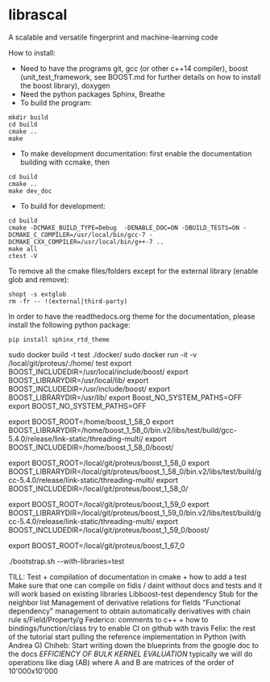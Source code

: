 # librascal
A scalable and versatile fingerprint and machine-learning code

How to install:
* Need to have the programs git, gcc (or other c++14 compiler), boost (unit_test_framework, see BOOST.md for further details on how to install the boost library), doxygen
* Need the python packages Sphinx, Breathe 
* To build the program: 
```Shell
mkdir build 
cd build 
cmake .. 
make
``` 
* To make development documentation: first enable the documentation building with ccmake, then
```Shell
cd build 
cmake ..
make dev_doc
``` 

* To build for development:
```Shell
cd build 
cmake -DCMAKE_BUILD_TYPE=Debug  -DENABLE_DOC=ON -DBUILD_TESTS=ON -DCMAKE_C_COMPILER=/usr/local/bin/gcc-7 -DCMAKE_CXX_COMPILER=/usr/local/bin/g++-7 ..
make all
ctest -V
```
To remove all the cmake files/folders except for the external library (enable glob and remove):
```
shopt -s extglob
rm -fr -- !(external|third-party) 
```
In order to have the readthedocs.org theme for the documentation, please install the following python package:
```Shell
pip install sphinx_rtd_theme
```

sudo docker build -t test ./docker/
sudo docker run -it -v /local/git/proteus/:/home/  test
export BOOST_INCLUDEDIR=/usr/local/include/boost/
export BOOST_LIBRARYDIR=/usr/local/lib/
export BOOST_INCLUDEDIR=/usr/include/boost/
export BOOST_LIBRARYDIR=/usr/lib/
export Boost_NO_SYSTEM_PATHS=OFF
export BOOST_NO_SYSTEM_PATHS=OFF

export BOOST_ROOT=/home/boost_1_58_0
export BOOST_LIBRARYDIR=/home/boost_1_58_0/bin.v2/libs/test/build/gcc-5.4.0/release/link-static/threading-multi/
export BOOST_INCLUDEDIR=/home/boost_1_58_0/boost/

export BOOST_ROOT=/local/git/proteus/boost_1_58_0
export  BOOST_LIBRARYDIR=/local/git/proteus/boost_1_58_0/bin.v2/libs/test/build/gcc-5.4.0/release/link-static/threading-multi/
export BOOST_INCLUDEDIR=/local/git/proteus/boost_1_58_0/

export BOOST_ROOT=/local/git/proteus/boost_1_59_0
export BOOST_LIBRARYDIR=/local/git/proteus/boost_1_59_0/bin.v2/libs/test/build/gcc-5.4.0/release/link-static/threading-multi/
export BOOST_INCLUDEDIR=/local/git/proteus/boost_1_59_0/boost/

export BOOST_ROOT=/local/git/proteus/boost_1_67_0


./bootstrap.sh --with-libraries=test



TILL:
Test + compilation of documentation in cmake + how to add a test
Make sure that one can compile on fidis / daint without docs and tests and it will work based on existing libraries
Libboost-test dependency 
Stub for the neighbor list
Management of derivative relations for fields
"Functional dependency" management to obtain automatically derivatives with chain rule 
s/Field/Property/g
Federico:
comments to c++ + how to bindings/function/class
try to enable CI on github with travis
Felix:
the rest of the tutorial
start pulling the reference implementation in Python (with Andrea G)
Chiheb:
Start writing down the blueprints from the google doc to the docs
*EFFICIENCY OF BULK KERNEL EVALUATION*
typically we will do operations like diag (AB) where A and B are matrices of the order of 10'000x10'000


